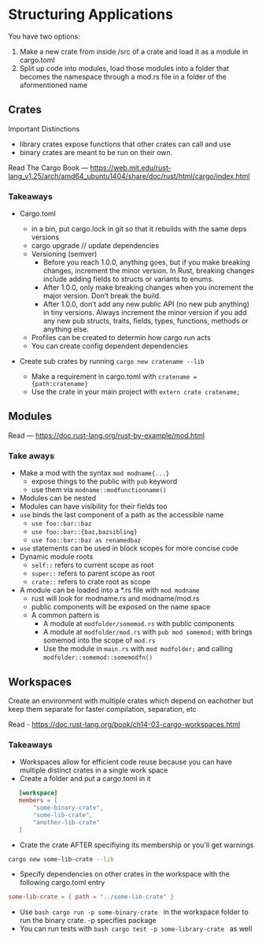 # Structuring Applications

You have two options:
1) Make a new crate from inside /src of a crate and load it as a module in cargo.toml
2) Split up code into modules, load those modules into a folder that becomes the namespace through a mod.rs file in a folder of the aformentioned name

## Crates

Important Distinctions
- library crates expose functions that other crates can call and use 
- binary crates are meant to be run on their own.

Read The Cargo Book — https://web.mit.edu/rust-lang_v1.25/arch/amd64_ubuntu1404/share/doc/rust/html/cargo/index.html

### Takeaways
- Cargo.toml
  - in a bin, put cargo.lock in git so that it rebuilds with the same deps versions
  - cargo upgrade // update dependencies
  - Versioning (semver)
    - Before you reach 1.0.0, anything goes, but if you make breaking changes, increment the minor version. In Rust, breaking changes include adding fields to structs or variants to enums.
    - After 1.0.0, only make breaking changes when you increment the major version. Don’t break the build.
    - After 1.0.0, don’t add any new public API (no new pub anything) in tiny versions. Always increment the minor version if you add any new pub structs, traits, fields, types, functions, methods or anything else.
  - Profiles can be created to determin how cargo run acts
  - You can create config dependent dependencies

- Create sub crates by running `cargo new cratename --lib`
  - Make a requirement in cargo.toml with `cratename = {path:cratename}`
  - Use the crate in your main project with `extern crate cratename;`

## Modules
Read — https://doc.rust-lang.org/rust-by-example/mod.html

### Take aways
- Make a mod with the syntax `mod modname{...}`
  - expose things to the public with `pub` keyword
  - use them via `modname::modfunctionname()`
- Modules can be nested
- Modules can have visibility for their fields too
- `use` binds the last component of a path as the accessible name 
  - `use foo::bar::baz`
  - `use foo::bar::{baz,bazsibling}`
  - `use foo::bar::baz as renamedbaz`
- `use` statements can be used in block scopes for more concise code
- Dynamic module roots
  - `self::` refers to current scope as root
  - `super::` refers to parent scope as root
  - `crate::` refers to crate root as scope
- A module can be loaded into a *.rs file with `mod modname`
  - rust will look for modname.rs and modname/mod.rs
  - public components will be exposed on the name space
  - A common pattern is
    - A module at `modfolder/somemod.rs` with public components
    - A module at `modfolder/mod.rs` with `pub mod somemod;` with brings somemod into the scope of `mod.rs`
    - Use the module in `main.rs` with `mod modfolder;` and calling `modfolder::somemod::somemodfn()`

## Workspaces
Create an environment with multiple crates which depend on eachother but keep them separate for faster compilation, separation, etc

Read - https://doc.rust-lang.org/book/ch14-03-cargo-workspaces.html

### Takeaways
- Workspaces allow for efficient code reuse because you can have multiple distinct crates in a single work space
- Create a folder and put a cargo.toml in it
 ```toml
	[workspace] 
	members = [ 
		"some-binary-crate", 
		"some-lib-crate", 
		"another-lib-crate"
	]
```
- Crate the crate AFTER specifiying its membership or you'll get warnings
```bash
cargo new some-lib-crate --lib
```
- Specify dependencies on other crates in the workspace with the following cargo.toml entry
```toml
some-lib-crate = { path = "../some-lib-crate" }
```
- Use ```bash cargo run -p some-binary-crate ``` in the workspace folder to run the binary crate. -p specifies package
- You can run tests with ```bash cargo test -p some-library-crate ``` as well